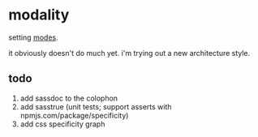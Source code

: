 # modality

setting [modes][sleepy].

it obviously doesn't do much yet. i'm trying out a new architecture style.

## todo

1. add sassdoc to the colophon
2. add sasstrue (unit tests; support asserts with npmjs.com/package/specificity)
3. add css specificity graph

[sleepy]: http://sleepy-operation.surge.sh/
